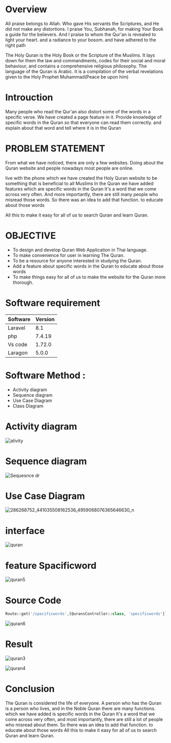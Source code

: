 

# Overview

All praise belongs to Allah.  Who gave His servants the Scriptures, and He did not make any distortions.  I praise You, Subhanah, for making Your Book a guide for the believers.  And I praise to whom the Qur'an is revealed to light your heart.  and a radiance to your bosom.  and have adhered to the right path

The Holy Quran is the Holy Book or the Scripture of the Muslims. It lays down for them the law and commandments, codes for their social and moral behaviour, and contains a comprehensive religious philosophy. The language of the Quran is Arabic. It is a compilation of the verbal revelations given to the Holy Prophet Muhammad(Peace be upon him)

# Introuction
Many people who read the Qur'an also distort some of the words in a specific verse.  We have created a page feature in it.  Provide knowledge of specific words in the Quran so that everyone can read them correctly.  and explain about that word and tell where it is in the Quran

# PROBLEM STATEMENT 

 From what we have noticed, there are only a few websites.  Doing about the Quran website and people nowadays most people are online.

 live with the phone  which we have created the Holy Quran website  to be something that is beneficial to all Muslims  In the Quran we have added features which are  specific words in the Quran  It's a word that we come across very often.  And more importantly, there are still many people who misread those words.  So there was an idea to add that function.  to educate about those words

 All this to make it easy for all of us to search Quran and learn Quran.
 
 # OBJECTIVE
 - To design and develop Quran Web Application in Thai language.
 - To make convenience for user in learning The Quran.
 - To be a resource for anyone interested in studying the Quran.
 - Add a feature about  specific words in the Quran  to educate about those words  
 - To make things easy for all of us to make the website for the Quran more thorough.


# Software requirement
 
| Software  | Version   |
|---------  |---------  |
| Laravel   |  8.1      |
| php       | 7.4.19    |
| Vs code   |1.72.0     |
|  Laragon  |5.0.0      |


# Software Method :
* Activity diagram
* Sequence diagram
* Use Case Diagram
* Class Diagram

# Activity diagram

![ativity](https://user-images.githubusercontent.com/96815756/196511272-445f4f1d-d61a-4df3-8697-6ed04071c4a9.png)

# Sequence diagram

![Sequesnce dr](https://user-images.githubusercontent.com/96815756/196511736-3faa287f-e733-40e2-931c-327a6722f615.png)

# Use Case Diagram

![286268752_441035508162536_4959068076365646630_n](https://user-images.githubusercontent.com/96815756/196513462-aa131256-242d-4054-a4af-6d17e5c51146.jpg)


# interface  

![quran](https://user-images.githubusercontent.com/96815756/196480309-d460ca2c-f642-45cf-ab0f-85c429549d61.png)

# feature Spacificword

![quran5](https://user-images.githubusercontent.com/96815756/196481581-e1b00988-5803-40a7-a7ca-7e314680bb26.png)

# Source Code


```php
Route::get('/specificwords',[QuransController::class, 'specificwords'])->name('specificwords');
```

     
![quran6](https://user-images.githubusercontent.com/96815756/196483236-a674eb1f-ce3b-4977-b542-d128b6b1f0a1.png)

# Result
![quran3](https://user-images.githubusercontent.com/96815756/196480431-e71bf892-c82a-4a18-b77c-3c1ab1bcecd1.png)

![quran4](https://user-images.githubusercontent.com/96815756/196480512-9541a9b5-a7d1-4189-9ff4-44d29beddbf8.png)

# Conclusion

   The Quran is considered the life of everyone.  A person who has the Quran is a person who lives, and in the Noble Quran there are many functions.  which we have added is  specific words in the Quran  It's a word that we come across very often, and most importantly, there are still a lot of people who misread about them.  So there was an idea to add that function.  to educate about those words
  All this to make it easy for all of us to search Quran and learn Quran.

